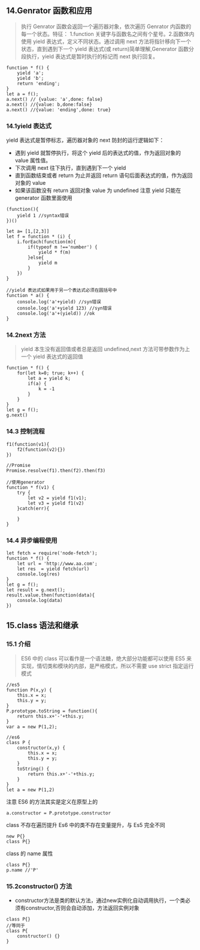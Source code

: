 ## 14.Genrator 函数和应用

> 执行 Genrator 函数会返回一个遍历器对象，依次遍历 Genrator 内函数的每一个状态。特征： 1.function 关键字与函数名之间有个星号。2.函数体内使用 yield 表达式，定义不同状态。通过调用 next 方法将指针移向下一个状态，直到遇到下一个 yield 表达式(或 return)简单理解,Generator 函数分段执行，yield 表达式是暂时执行的标记而 next 执行回复。

```
function * f() {
    yield 'a';
    yield 'b';
    return 'ending';
}
let a = f();
a.next() // {value: 'a',done: false}
a.next() //{value: b,done:false}
a.next() //{value: 'ending',done: true}
```

### 14.1yield 表达式

yield 表达式是暂停标志，遍历器对象的 next 防封的运行逻辑如下：

-   遇到 yield 就暂停执行，将这个 yield 后的表达式的值，作为返回对象的 value 属性值。
-   下次调用 next 往下执行，直到遇到下一个 yield
-   直到函数结束或者 return 为止并返回 return 语句后面表达式的值，作为返回对象的 value
-   如果该函数没有 return 返回对象 value 为 undefined
    注意 yield 只能在 generator 函数里面使用

```
(function(){
    yield 1 //syntax错误
})()

let a= [1,[2,3]]
let f = function * (i) {
    i.forEach(function(m){
        if(typeof m !=='number') {
            yield * f(m)
        }else{
            yield m
        }
    })
}

//yield 表达式如果用于另一个表达式必须在圆括号中
function * a() {
    console.log('a'+yield) //syn错误
    console.log('a'+yield 123) //syn错误
    console.log('a'+(yield)) //ok
}
```

### 14.2next 方法

> yield 本生没有返回值或者总是返回 undefined,next 方法可带参数作为上一个 yield 表达式的返回值

```
function * f() {
    for(let k=0; true; k++) {
        let a = yield k;
        if(a) {
            k = -1
        }
    }
}
let g = f();
g.next()
```

### 14.3 控制流程

```
f1(function(v1){
    f2(function(v2){})
})

//Promise
Promise.resolve(f1).then(f2).then(f3)

//使用generator
function * f(v1) {
    try {
        let v2 = yield f1(v1);
        let v3 = yield f1(v2)
    }catch(err){

    }
}
```

### 14.4 异步编程使用

```
let fetch = require('node-fetch');
function * f() {
    let url = 'http://www.aa.com';
    let res  = yield fetch(url)
    console.log(res)
}
let g = f();
let result = g.next();
result.value.then(function(data){
    console.log(data)
})
```

## 15.class 语法和继承

### 15.1 介绍

> ES6 中的 class 可以看作是一个语法糖，绝大部分功能都可以使用 ES5 来实现，情切类和模块的内部，是严格模式，所以不需要 use strict 指定运行模式

```
//es5
function P(x,y) {
    this.x = x;
    this.y = y;
}
P.prototype.toString = function(){
    return this.x+'-'+this.y;
}
var a = new P(1,2);

//es6
class P {
    constructor(x,y) {
        this.x = x;
        this.y = y;
    }
    toString() {
        return this.x+'-'+this.y;
    }
}
let a = new P(1,2)
```

注意 ES6 的方法其实是定义在原型上的

```
a.constructor = P.prototype.constructor
```

class 不存在遍历提升
Es6 中的类不存在变量提升，与 Es5 完全不同

```
new P{}
class P{}
```


class 的 name 属性

```
class P{}  
p.name //'P'
```

### 15.2constructor() 方法
- constructor方法是类的默认方法，通过new实例化自动调用执行，一个类必须有constructor,否则会自动添加，方法返回实例对象
~~~
class P{}
//等同于
class P{
    constructor() {}
}
~~~

